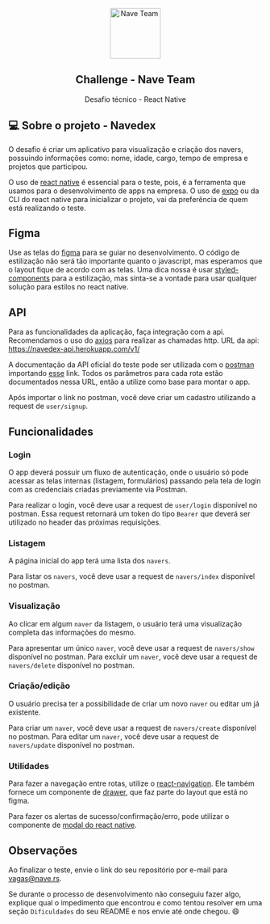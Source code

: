 
<p align="center">
 <img width="100px" src="https://avatars3.githubusercontent.com/u/33161449?s=200&v=4" align="center" alt="Nave Team" />
 <h2 align="center">Challenge - Nave Team</h2>
 <p align="center">Desafio técnico - React Native</p>
</p>

## 💻 Sobre o projeto - Navedex

O desafio é criar um aplicativo para visualização e criação dos navers, possuindo informações como: nome, idade, cargo, tempo de empresa e projetos que participou.

O uso de [react native](https://reactnative.dev/) é essencial para o teste, pois, é a ferramenta que usamos para o desenvolvimento de apps na empresa. O uso de [expo](https://docs.expo.io/) ou da CLI do react native para inicializar o projeto, vai da preferência de quem está realizando o teste.

## Figma

Use as telas do [figma](https://www.figma.com/file/MIh7DeADz8M3mmcQwpcFdD/Teste-Mobile?node-id=1253%3A0) para se guiar no desenvolvimento. O código de estilização não será tão importante quanto o javascript, mas esperamos que o layout fique de acordo com as telas. Uma dica nossa é usar [styled-components](https://styled-components.com/) para a estilização, mas sinta-se a vontade para usar qualquer solução para estilos no react native.

## API

Para as funcionalidades da aplicação, faça integração com a api. Recomendamos o uso do [axios](https://github.com/axios/axios) para realizar as chamadas http. URL da api: https://navedex-api.herokuapp.com/v1/

A documentação da API oficial do teste pode ser utilizada com o [postman](https://www.postman.com/) importando [esse](https://www.getpostman.com/collections/e6afe4028c2a1e56e577) link. Todos os parâmetros para cada rota estão documentados nessa URL, então a utilize como base para montar o app.

Após importar o link no postman, você deve criar um cadastro utilizando a request de `user/signup`. 

## Funcionalidades

### Login

O app deverá possuir um fluxo de autenticação, onde o usuário só pode acessar as telas internas (listagem, formulários) passando pela tela de login com as credenciais criadas previamente via Postman.

Para realizar o login, você deve usar a request de `user/login` disponível no postman. Essa request retornará um token do tipo `Bearer` que deverá ser utilizado no header das próximas requisições.

### Listagem

A página inicial do app terá uma lista dos `navers`.

Para listar os `navers`, você deve usar a request de `navers/index` disponível no postman.

### Visualização

Ao clicar em algum `naver` da listagem, o usuário terá uma visualização completa das informações do mesmo.

Para apresentar um único `naver`, você deve usar a request de `navers/show` disponível no postman.
Para excluir um `naver`, você deve usar a request de `navers/delete` disponível no postman.

### Criação/edição

O usuário precisa ter a possibilidade de criar um novo `naver` ou editar um já existente.

Para criar um `naver`, você deve usar a request de `navers/create` disponível no postman.
Para editar um `naver`, você deve usar a request de `navers/update` disponível no postman.

### Utilidades

Para fazer a navegação entre rotas, utilize o [react-navigation](https://reactnavigation.org/docs/getting-started). Ele também fornece um componente de [drawer](https://reactnavigation.org/docs/drawer-based-navigation), que faz parte do layout que está no figma.

Para fazer os alertas de sucesso/confirmação/erro, pode utilizar o componente de [modal do react native](https://reactnative.dev/docs/modal).

## Observações



Ao finalizar o teste, envie o link do seu repositório por e-mail para [vagas@nave.rs](mailto:vagas@nave.rs).

Se durante o processo de desenvolvimento não conseguiu fazer algo, explique qual o impedimento que encontrou e como tentou resolver em uma seção `Dificuldades` do seu README e nos envie até onde chegou. 😄
